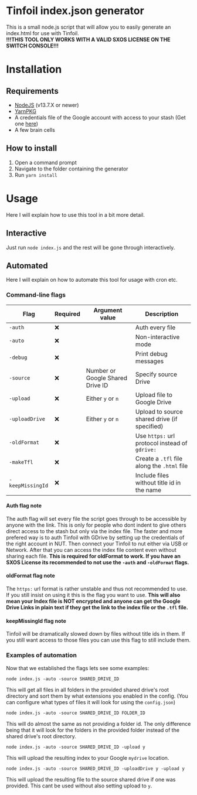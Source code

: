 # Tinfoil index.json generator

This is a small node.js script that will allow you to easily generate an index.html for use with Tinfoil.  
**!!!THIS TOOL ONLY WORKS WITH A VALID SXOS LICENSE ON THE SWITCH CONSOLE!!!**

# Installation

## Requirements
- [NodeJS](https://nodejs.org/en/) (v13.7.X or newer)
- [YarnPKG](https://yarnpkg.com/lang/en/)
- A credentials file of the Google account with access to your stash (Get one [here](https://developers.google.com/drive/api/v3/quickstart/nodejs))
- A few brain cells

## How to install

1. Open a command prompt
2. Navigate to the folder containing the generator
3. Run `yarn install`

# Usage

Here I will explain how to use this tool in a bit more detail.

## Interactive

Just run `node index.js` and the rest will be gone through interactively.

## Automated

Here I will explain on how to automate this tool for usage with cron etc.

### Command-line flags

|Flag|Required|Argument value|Description
|--|--|--|--|
|`-auth`|❌||Auth every file|
|`-auto`|❌||Non-interactive mode|
|`-debug`|❌||Print debug messages|
|`-source`|❌|Number or Google Shared Drive ID|Specify source Drive|
|`-upload`|❌|Either `y` or `n`|Upload file to Google Drive|
|`-uploadDrive`|❌|Either `y` or `n`|Upload to source shared drive (if specified)|
|`-oldFormat`|❌||Use `https:` url protocol instead of `gdrive:`|
|`-makeTfl`|❌||Create a `.tfl` file along the `.html` file|
|`-keepMissingId`|❌||Include files without title id in the name|

#### Auth flag note
The auth flag will set every file the script goes through to be accessible by anyone with the link.
This is only for people who dont indent to give others direct access to the stash but only via the index file.
The faster and more prefered way is to auth Tinfoil with GDrive by setting up the credentials of the right account in NUT.
Then connect your Tinfoil to nut either via USB or Network. After that you can access the index file content even without sharing each file.
**This is required for oldFormat to work. If you have an SXOS License its recommended to not use the `-auth` and `-oldFormat` flags.**

#### oldFormat flag note
The `https:` url format is rather unstable and thus not recommended to use.
If you still insist on using it this is the flag you want to use.
**This will also mean your Index file is NOT encrypted and anyone can get the Google Drive Links in plain text if they get the link to the index file or the `.tfl` file.**

#### keepMissingId flag note
Tinfoil will be dramatically slowed down by files without title ids in them.
If you still want access to those files you can use this flag to still include them.

### Examples of automation
Now that we established the flags lets see some examples:

`node index.js -auto -source SHARED_DRIVE_ID`

This will get all files in all folders in the provided shared drive's root directory and sort them by what extensions you enabled in the config. (You can configure what types of files it will look for using the `config.json`)

`node index.js -auto -source SHARED_DRIVE_ID FOLDER_ID`

This will do almost the same as not providing a folder id. The only difference being that it will look for the folders in the provided folder instead of the shared drive's root directory.

`node index.js -auto -source SHARED_DRIVE_ID -upload y`

This will upload the resulting index to your Google `mydrive` location.

`node index.js -auto -source SHARED_DRIVE_ID -uploadDrive y -upload y`

This will upload the resulting file to the source shared drive if one was provided. This cant be used without also setting upload to `y`.
